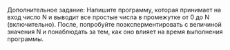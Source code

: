 Дополнительное задание: Напишите программу, которая принимает на вход число N и выводит все простые числа в промежутке от 0 до N (включительно). После, попробуйте поэксперментировать с величиной значения N и понаблюдать за тем, как оно влияет на время выполнения программы.
